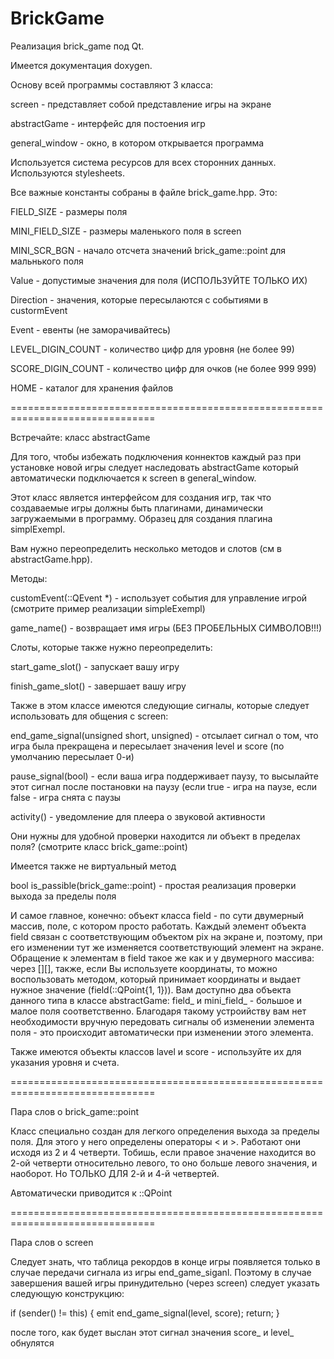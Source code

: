 # BrickGame

Реализация brick_game под Qt.

Имеется документация doxygen.


Основу всей программы составляют 3 класса:

screen - представляет собой представление игры на экране

abstractGame - интерфейс для постоения игр

general_window - окно, в котором открывается программа


Используется система ресурсов для всех сторонних данных. Используются 
stylesheets.


Все важные константы собраны в файле brick_game.hpp. Это:

  FIELD_SIZE - размеры поля

  MINI_FIELD_SIZE - размеры маленького поля в screen

  MINI_SCR_BGN - начало отсчета значений brick_game::point для мальнького поля

  Value - допустимые значения для поля (ИСПОЛЬЗУЙТЕ ТОЛЬКО ИХ)

  Direction - значения, которые пересылаются с событиями в custormEvent

  Event - евенты (не заморачивайтесь)

  LEVEL_DIGIN_COUNT - количество цифр для уровня (не более 99)

  SCORE_DIGIN_COUNT - количество цифр для очков (не более 999 999)

  HOME - каталог для хранения файлов
  

===============================================================================

Встречайте: класс abstractGame

Для того, чтобы избежать подключения коннектов каждый раз при установке новой
игры следует наследовать abstractGame который автоматически подключается к 
screen в general_window.

Этот класс является интерфейсом для создания игр, так что создаваемые игры должны
быть плагинами, динамически загружаемыми в программу. Образец для создания плагина
simplExempl.


Вам нужно переопределить несколько методов и слотов (см в abstractGame.hpp).

Методы:

  customEvent(::QEvent *) - использует события для управление игрой (смотрите пример
    реализации simpleExempl)

  game_name() - возвращает имя игры (БЕЗ ПРОБЕЛЬНЫХ СИМВОЛОВ!!!)


Слоты, которые также нужно переопределить:

  start_game_slot() - запускает вашу игру

  finish_game_slot() - завершает вашу игру


Также в этом классе имеются следующие сигналы, которые следует использовать для
общения с screen:

  end_game_signal(unsigned short, unsigned) - отсылает сигнал о том, что игра была прекращена и
    пересылает значения level и score (по умолчанию пересылает 0-и)

  pause_signal(bool) - если ваша игра поддерживает паузу, то высылайте этот сигнал
    после постановки на паузу (если true - игра на паузе, если false - игра 
    снята с паузы

  activity() - уведомление для плеера о звуковой активности

Они нужны для удобной проверки находится ли объект в пределах поля? (смотрите 
класс brick_game::point)


Имеется также не виртуальный метод 
  
  bool is_passible(brick_game::point) - простая реализация проверки выхода за
    пределы поля


И самое главное, конечно: объект классa field - по сути двумерный массив,
поле, с котором просто работать. Каждый элемент объекта field связан с 
соответствующим объектом pix на экране и, поэтому, при его изменении тут же
изменяется соответствующий элемент на экране. Обращение к элементам в field
такое же как и у двумерного массива: через [][], также, если Вы используете
координаты, то можно воспользовать методом, который принимает координаты и 
выдает нужное значение (field(::QPoint{1, 1})). Вам доступно два объекта данного
типа в классе abstractGame: field_ и mini_field_ - большое и малое поля
соответственно. Благодаря такому устроийству вам нет необходимости вручную 
передовать сигналы об изменении элемента поля - это происходит автоматически при
изменении этого элемента.

Также имеются объекты классов lavel и score - используйте их для указания уровня
и счета.


===============================================================================


Пара слов о brick_game::point

Класс специально создан для легкого определения выхода за пределы поля. Для
этого у него определены операторы < и >. Работают они исходя из 2 и 4 четверти.
Тобишь, если правое значение находится во 2-ой четверти относительно левого, то
оно больше левого значения, и наоборот. Но ТОЛЬКО ДЛЯ 2-й и 4-й четвертей.

Автоматически приводится к ::QPoint


===============================================================================


Пара слов о screen

Cледует знать, что таблица рекордов в конце игры появляется только в
случае передачи сигнала из игры end_game_siganl. Поэтому в случае завершения
вашей игры принудительно (через screen) следует указать следующую конструкцию:

if (sender() != this) {
  emit end_game_signal(level, score);
  return;
}

после того, как будет выслан этот сигнал значения score_ и level_ обнулятся
